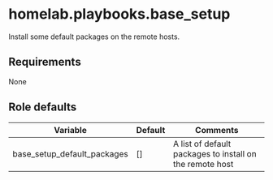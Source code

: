 # homelab.playbooks.base_setup
Install some default packages on the remote hosts.

## Requirements
None

## Role defaults
| Variable                    | Default | Comments                                                 |
|-----------------------------|---------|----------------------------------------------------------|
| base_setup_default_packages | []      | A list of default packages to install on the remote host |